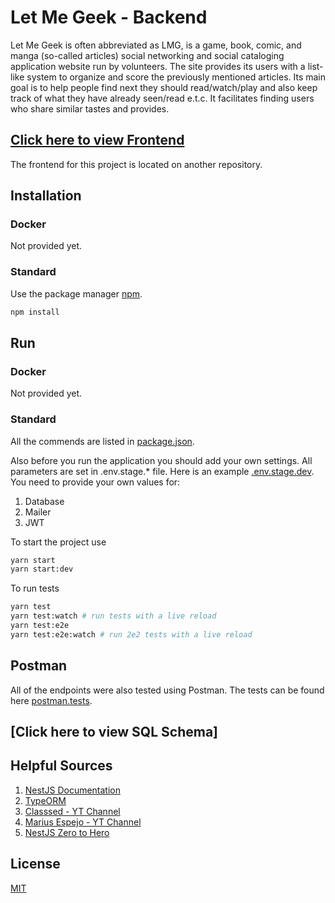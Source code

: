 # Let Me Geek - Backend

Let Me Geek is often abbreviated as LMG, is a game, book, comic, and manga (so-called articles) social networking and social cataloging application website run by volunteers. The site provides its users with a list-like system to organize and score the previously mentioned articles. Its main goal is to help people find next they should read/watch/play and also keep track of what they have already seen/read e.t.c. It facilitates finding users who share similar tastes and provides.

## [Click here to view Frontend]()
The frontend for this project is located on another repository.

## Installation
### Docker
Not provided yet.

### Standard
Use the package manager [npm](https://yarnpkg.com/).
```bash
npm install
```

## Run
### Docker
Not provided yet.

### Standard
All the commends are listed in [package.json]().

Also before you run the application you should add your own settings. All parameters are set in .env.stage.* file. Here is an example [.env.stage.dev](). You need to provide your own values for:
1. Database
2. Mailer
3. JWT

To start the project use
```bash
yarn start
yarn start:dev
```

To run tests
```bash
yarn test
yarn test:watch # run tests with a live reload
yarn test:e2e
yarn test:e2e:watch # run 2e2 tests with a live reload
```
## Postman
All of the endpoints were also tested using Postman. The tests can be found here [postman.tests]().

## [Click here to view SQL Schema]

## Helpful Sources
1. [NestJS Documentation](https://docs.nestjs.com/)
2. [TypeORM](https://typeorm.io/#/)
3. [Classsed - YT Channel](https://www.youtube.com/channel/UC2-slOJImuSc20Drbf88qvg)
4. [Marius Espejo - YT Channel](https://www.youtube.com/channel/UCDpd-qEwAI9wglx4tsEBAtw)
5. [NestJS Zero to Hero](https://www.udemy.com/course/nestjs-zero-to-hero/)


## License
[MIT](https://choosealicense.com/licenses/mit/)
